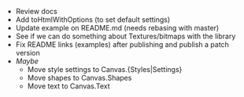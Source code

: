 - Review docs
- Add toHtmlWithOptions (to set default settings)
- Update example on README.md (needs rebasing with master)
- See if we can do something about Textures/bitmaps with the library
- Fix README links (examples) after publishing and publish a patch version
- _Maybe_
  - Move style settings to Canvas.{Styles|Settings}
  - Move shapes to Canvas.Shapes
  - Move text to Canvas.Text
